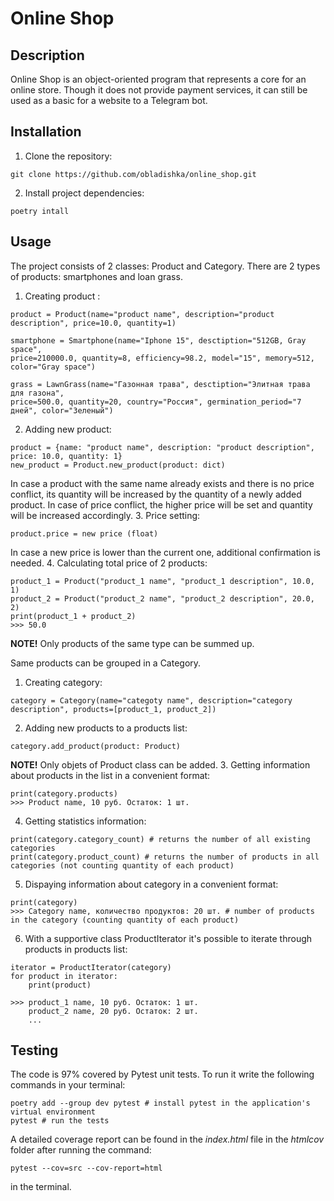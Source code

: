 # Online Shop

## Description

Online Shop is an object-oriented program that represents a core for an online store. Though it does not provide 
payment services, it can still be used as a basic for a website to a Telegram bot.

## Installation

1. Clone the repository:
```
git clone https://github.com/obladishka/online_shop.git
```
2. Install project dependencies:
```commandline
poetry intall
```

## Usage

The project consists of 2 classes: Product and Category. There are 2 types of products: smartphones and loan grass.

1. Creating product :
```commandline
product = Product(name="product name", description="product description", price=10.0, quantity=1)

smartphone = Smartphone(name="Iphone 15", desctiption="512GB, Gray space", 
price=210000.0, quantity=8, efficiency=98.2, model="15", memory=512, color="Gray space")

grass = LawnGrass(name="Газонная трава", desctiption="Элитная трава для газона", 
price=500.0, quantity=20, country="Россия", germination_period="7 дней", color="Зеленый")
```
2. Adding new product:
```commandline
product = {name: "product name", description: "product description", price: 10.0, quantity: 1}
new_product = Product.new_product(product: dict)
```
In case a product with the same name already exists and there is no price conflict, its quantity will be increased 
by the quantity of a newly added product. In case of price conflict, the higher price will be set and quantity will be 
increased accordingly.
3. Price setting:
```commandline
product.price = new price (float)
```
In case a new price is lower than the current one, additional confirmation is needed.
4. Calculating total price of 2 products:
```commandline
product_1 = Product("product_1 name", "product_1 description", 10.0, 1)
product_2 = Product("product_2 name", "product_2 description", 20.0, 2)
print(product_1 + product_2)
>>> 50.0
```
**NOTE!** Only products of the same type can be summed up.

Same products can be grouped in a Category.
1. Creating category:
```commandline
category = Category(name="categoty name", description="category description", products=[product_1, product_2])
```
2. Adding new products to a products list:
```commandline
category.add_product(product: Product)
```
**NOTE!** Only objets of Product class can be added.
3. Getting information about products in the list in a convenient format:
```commandline
print(category.products)
>>> Product name, 10 руб. Остаток: 1 шт.
```
4. Getting statistics information:
```commandline
print(category.category_count) # returns the number of all existing categories
print(category.product_count) # returns the number of products in all categories (not counting quantity of each product)
```
5. Dispaying information about category in a convenient format:
```commandline
print(category)
>>> Category name, количество продуктов: 20 шт. # number of products in the category (counting quantity of each product)
```
6. With a supportive class ProductIterator it's possible to iterate through products in products list:
```commandline
iterator = ProductIterator(category)
for product in iterator:
    print(product)
    
>>> product_1 name, 10 руб. Остаток: 1 шт.
    product_2 name, 20 руб. Остаток: 2 шт.
    ...
```

## Testing

The code is 97% covered by Pytest unit tests. To run it write the following commands in your terminal:
```
poetry add --group dev pytest # install pytest in the application's virtual environment
pytest # run the tests
```
A detailed coverage report can be found in the *index.html* file in the *htmlcov* folder after running the command:
```commandline
pytest --cov=src --cov-report=html
```
in the terminal.